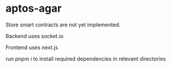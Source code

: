 # aptos-agar

Store smart contracts are not yet implemented.

Backend uses socket.io

Frontend uses next.js

run pnpm i to install required dependencies in relevant directories
